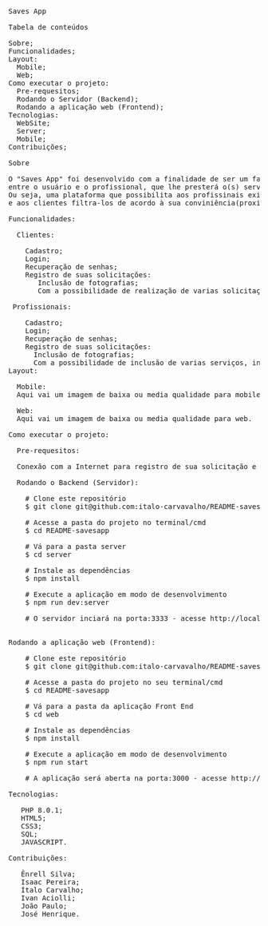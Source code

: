 <pre>
Saves App

Tabela de conteúdos

Sobre;
Funcionalidades;
Layout:
  Mobile;
  Web;
Como executar o projeto:
  Pre-requesitos;
  Rodando o Servidor (Backend);
  Rodando a aplicação web (Frontend);
Tecnologias:
  WebSite;
  Server;
  Mobile;
Contribuições;

Sobre

O "Saves App" foi desenvolvido com a finalidade de ser um facilitador de comunicação
entre o usuário e o profissional, que lhe presterá o(s) serviço(s). 
Ou seja, uma plataforma que possibilita aos profissinais exibir seus portilólios
e aos clientes filtra-los de acordo à sua conviniência(proximidade, preço, ranking e etc.).

Funcionalidades:

  Clientes:
  
    Cadastro;
    Login;
    Recuperação de senhas;
    Registro de suas solicitações:
       Inclusão de fotografias;
       Com a possibilidade de realização de varias solicitações, inclusive.
 
 Profissionais:
 
    Cadastro;
    Login;
    Recuperação de senhas;
    Registro de suas solicitações:
      Inclusão de fotografias;
      Com a possibilidade de inclusão de varias serviços, inclusive.
Layout:
  
  Mobile:
  Aqui vai um imagem de baixa ou media qualidade para mobile.

  Web:
  Aqui vai um imagem de baixa ou media qualidade para web.

Como executar o projeto:

  Pre-requesitos:
  
  Conexão com a Internet para registro de sua solicitação e câmera para captura da fotografia.

  Rodando o Backend (Servidor):
  
	# Clone este repositório
	$ git clone git@github.com:italo-carvavalho/README-savesapp.git

	# Acesse a pasta do projeto no terminal/cmd
	$ cd README-savesapp

	# Vá para a pasta server
	$ cd server

	# Instale as dependências
	$ npm install

	# Execute a aplicação em modo de desenvolvimento
	$ npm run dev:server

	# O servidor inciará na porta:3333 - acesse http://localhost:3333 

				
Rodando a aplicação web (Frontend):

	# Clone este repositório
	$ git clone git@github.com:italo-carvavalho/README-savesapp.git

	# Acesse a pasta do projeto no seu terminal/cmd
	$ cd README-savesapp

	# Vá para a pasta da aplicação Front End
	$ cd web

	# Instale as dependências
	$ npm install

	# Execute a aplicação em modo de desenvolvimento
	$ npm run start

	# A aplicação será aberta na porta:3000 - acesse http://localhost:3000
				
Tecnologias:

   PHP 8.0.1;
   HTML5;
   CSS3;
   SQL;
   JAVASCRIPT.

Contribuições:

   Ênrell Silva;
   Isaac Pereira;
   Ítalo Carvalho;
   Ivan Aciolli;
   João Paulo;
   José Henrique.
</pre>
